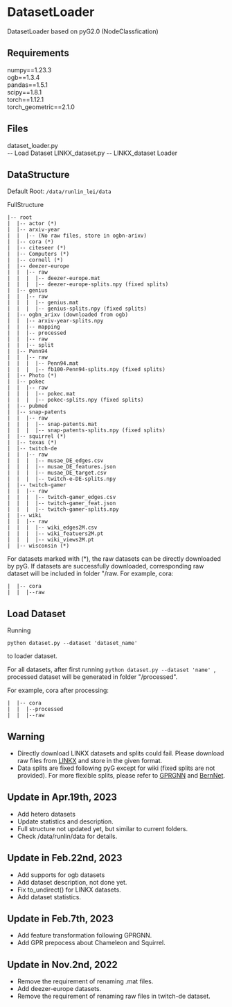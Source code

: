 # DatasetLoader
DatasetLoader based on pyG2.0 (NodeClassfication)

## Requirements
numpy==1.23.3  
ogb==1.3.4  
pandas==1.5.1  
scipy==1.8.1  
torch==1.12.1  
torch_geometric==2.1.0  

## Files
dataset_loader.py  
-- Load Dataset
LINKX_dataset.py
-- LINKX_dataset Loader

## DataStructure
Default Root: ```/data/runlin_lei/data```

FullStructure  
```
|-- root 
|  |-- actor (*)  
|  |-- arxiv-year
|  |  |-- (No raw files, store in ogbn-arixv)
|  |-- cora (*)
|  |-- citeseer (*) 
|  |-- Computers (*)
|  |-- cornell (*)
|  |-- deezer-europe 
|  |  |-- raw
|  |  |  |-- deezer-europe.mat 
|  |  |  |-- deezer-europe-splits.npy (fixed splits)
|  |-- genius
|  |  |-- raw
|  |  |  |-- genius.mat 
|  |  |  |-- genius-splits.npy (fixed splits)
|  |-- ogbn_arixv (downloaded from ogb)
|  |  |-- arxiv-year-splits.npy
|  |  |-- mapping
|  |  |-- processed
|  |  |-- raw
|  |  |-- split
|  |-- Penn94
|  |  |-- raw
|  |  |  |-- Penn94.mat 
|  |  |  |-- fb100-Penn94-splits.npy (fixed splits)
|  |-- Photo (*)
|  |-- pokec
|  |  |-- raw
|  |  |  |-- pokec.mat
|  |  |  |-- pokec-splits.npy (fixed splits)
|  |-- pubmed
|  |-- snap-patents
|  |  |-- raw
|  |  |  |-- snap-patents.mat
|  |  |  |-- snap-patents-splits.npy (fixed splits)
|  |-- squirrel (*)
|  |-- texas (*)
|  |-- twitch-de
|  |  |-- raw
|  |  |  |-- musae_DE_edges.csv
|  |  |  |-- musae_DE_features.json
|  |  |  |-- musae_DE_target.csv
|  |  |  |-- twitch-e-DE-splits.npy
|  |-- twitch-gamer
|  |  |-- raw
|  |  |  |-- twitch-gamer_edges.csv
|  |  |  |-- twitch-gamer_feat.json
|  |  |  |-- twitch-gamer-splits.npy
|  |-- wiki 
|  |  |-- raw
|  |  |  |-- wiki_edges2M.csv
|  |  |  |-- wiki_featuers2M.pt
|  |  |  |-- wiki_views2M.pt
|  |-- wisconsin (*)  
```
For datasets marked with (*), the raw datasets can be directly downloaded by pyG. 
If datasets are successfully downloaded, corresponding raw dataset will be included in folder "/raw.
For example, cora:
```
|  |-- cora 
|  |  |--raw
```

## Load Dataset
Running 
```
python dataset.py --dataset 'dataset_name'
```
to loader dataset.

For all datasets, after first running ```python dataset.py --dataset 'name' ```, processed dataset will be generated in folder "/processed".

For example, cora after processing:
```
|  |-- cora 
|  |  |--processed
|  |  |--raw
```

## Warning
* Directly download LINKX datasets and splits could fail. Please download raw files from [LINKX](https://github.com/CUAI/Non-Homophily-Large-Scale) and store in the given format.
* Data splits are fixed following pyG except for wiki (fixed splits are not provided). For more flexible splits, please refer to [GPRGNN](https://github.com/jianhao2016/GPRGNN) and [BernNet](https://github.com/ivam-he/BernNet).

## Update in Apr.19th, 2023
* Add hetero datasets
* Update statistics and description. 
* Full structure not updated yet, but similar to current folders.
* Check /data/runlin/data for details.

## Update in Feb.22nd, 2023
* Add supports for ogb datasets
* Add dataset description, not done yet.
* Fix to_undirect() for LINKX datasets.
* Add dataset statistics.

## Update in Feb.7th, 2023
* Add feature transformation following GPRGNN.
* Add GPR prepocess about Chameleon and Squirrel.

## Update in Nov.2nd, 2022
* Remove the requirement of renaming .mat files.
* Add deezer-europe datasets.
* Remove the requirement of renaming raw files in twitch-de dataset.


